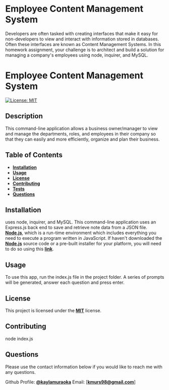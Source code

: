 # Employee Content Management System
Developers are often tasked with creating interfaces that make it easy for non-developers to view and interact with information stored in databases. Often these interfaces are known as Content Management Systems. In this homework assignment, your challenge is to architect and build a solution for managing a company's employees using node, inquirer, and MySQL.

# Employee Content Management System

  [![License: MIT](https://img.shields.io/badge/License-MIT-yellow.svg)](https://opensource.org/licenses/MIT)

  ## Description
  This command-line application allows a business owner/manager to view and manage the departments, roles, and employees in their company so that they can easily and more efficiently, organize and plan their business.

  ## Table of Contents
  - [**Installation**](#installation)
  - [**Usage**](#usage)
  - [**License**](#license)
  - [**Contributing**](#contributing)
  - [**Tests**](#tests)
  - [**Questions**](#questions)
  
  ## Installation
   uses node, inquirer, and MySQL.
  This command-line application uses an Express.js back end to save and retrieve note data from a JSON file. [**Node.js**](https://nodejs.org/en/download/), which is a run-time environment which includes everything you need to execute a program written in JavaScript. If haven't downloaded the [**Node.js**](https://nodejs.org/en/download/) source code or a pre-built installer for your platform, you will need to do so using this [**link**](https://nodejs.org/en/download/).

  ## Usage
  To use this app, run the index.js file in the project folder. A series of prompts will be generated, answer each question and press enter.

  ## License
  This project is licensed under the [**MIT**](https://opensource.org/licenses/MIT) license.

  ## Contributing
  node index.js



  ## Questions

  Please use the contact information below if you would like to reach me with any questions.

  Github Profile: [**@kaylamuraoka**](https://github.com/kaylamuraoka)
  Email: [**kmurs98@gmail.com**]